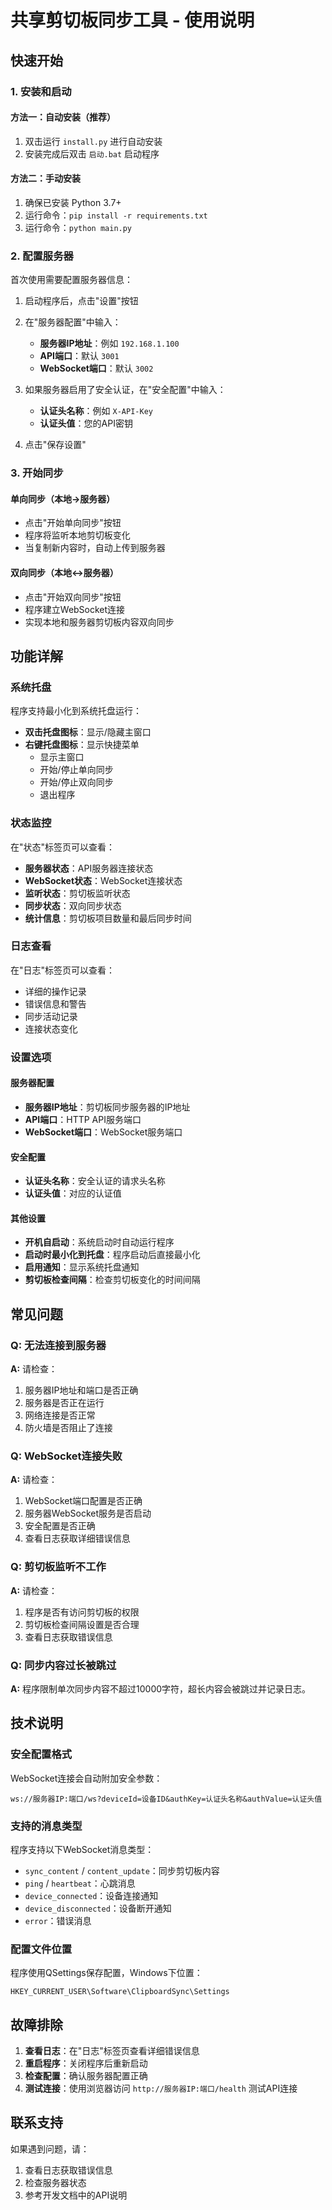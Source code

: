 # 共享剪切板同步工具 - 使用说明

## 快速开始

### 1. 安装和启动

#### 方法一：自动安装（推荐）
1. 双击运行 `install.py` 进行自动安装
2. 安装完成后双击 `启动.bat` 启动程序

#### 方法二：手动安装
1. 确保已安装 Python 3.7+
2. 运行命令：`pip install -r requirements.txt`
3. 运行命令：`python main.py`

### 2. 配置服务器

首次使用需要配置服务器信息：

1. 启动程序后，点击"设置"按钮
2. 在"服务器配置"中输入：
   - **服务器IP地址**：例如 `192.168.1.100`
   - **API端口**：默认 `3001`
   - **WebSocket端口**：默认 `3002`

3. 如果服务器启用了安全认证，在"安全配置"中输入：
   - **认证头名称**：例如 `X-API-Key`
   - **认证头值**：您的API密钥

4. 点击"保存设置"

### 3. 开始同步

#### 单向同步（本地→服务器）
- 点击"开始单向同步"按钮
- 程序将监听本地剪切板变化
- 当复制新内容时，自动上传到服务器

#### 双向同步（本地↔服务器）
- 点击"开始双向同步"按钮
- 程序建立WebSocket连接
- 实现本地和服务器剪切板内容双向同步

## 功能详解

### 系统托盘

程序支持最小化到系统托盘运行：

- **双击托盘图标**：显示/隐藏主窗口
- **右键托盘图标**：显示快捷菜单
  - 显示主窗口
  - 开始/停止单向同步
  - 开始/停止双向同步
  - 退出程序

### 状态监控

在"状态"标签页可以查看：

- **服务器状态**：API服务器连接状态
- **WebSocket状态**：WebSocket连接状态
- **监听状态**：剪切板监听状态
- **同步状态**：双向同步状态
- **统计信息**：剪切板项目数量和最后同步时间

### 日志查看

在"日志"标签页可以查看：

- 详细的操作记录
- 错误信息和警告
- 同步活动记录
- 连接状态变化

### 设置选项

#### 服务器配置
- **服务器IP地址**：剪切板同步服务器的IP地址
- **API端口**：HTTP API服务端口
- **WebSocket端口**：WebSocket服务端口

#### 安全配置
- **认证头名称**：安全认证的请求头名称
- **认证头值**：对应的认证值

#### 其他设置
- **开机自启动**：系统启动时自动运行程序
- **启动时最小化到托盘**：程序启动后直接最小化
- **启用通知**：显示系统托盘通知
- **剪切板检查间隔**：检查剪切板变化的时间间隔

## 常见问题

### Q: 无法连接到服务器
**A:** 请检查：
1. 服务器IP地址和端口是否正确
2. 服务器是否正在运行
3. 网络连接是否正常
4. 防火墙是否阻止了连接

### Q: WebSocket连接失败
**A:** 请检查：
1. WebSocket端口配置是否正确
2. 服务器WebSocket服务是否启动
3. 安全配置是否正确
4. 查看日志获取详细错误信息

### Q: 剪切板监听不工作
**A:** 请检查：
1. 程序是否有访问剪切板的权限
2. 剪切板检查间隔设置是否合理
3. 查看日志获取错误信息

### Q: 同步内容过长被跳过
**A:** 程序限制单次同步内容不超过10000字符，超长内容会被跳过并记录日志。

## 技术说明

### 安全配置格式

WebSocket连接会自动附加安全参数：
```
ws://服务器IP:端口/ws?deviceId=设备ID&authKey=认证头名称&authValue=认证头值
```

### 支持的消息类型

程序支持以下WebSocket消息类型：
- `sync_content` / `content_update`：同步剪切板内容
- `ping` / `heartbeat`：心跳消息
- `device_connected`：设备连接通知
- `device_disconnected`：设备断开通知
- `error`：错误消息

### 配置文件位置

程序使用QSettings保存配置，Windows下位置：
```
HKEY_CURRENT_USER\Software\ClipboardSync\Settings
```

## 故障排除

1. **查看日志**：在"日志"标签页查看详细错误信息
2. **重启程序**：关闭程序后重新启动
3. **检查配置**：确认服务器配置正确
4. **测试连接**：使用浏览器访问 `http://服务器IP:端口/health` 测试API连接

## 联系支持

如果遇到问题，请：
1. 查看日志获取错误信息
2. 检查服务器状态
3. 参考开发文档中的API说明
